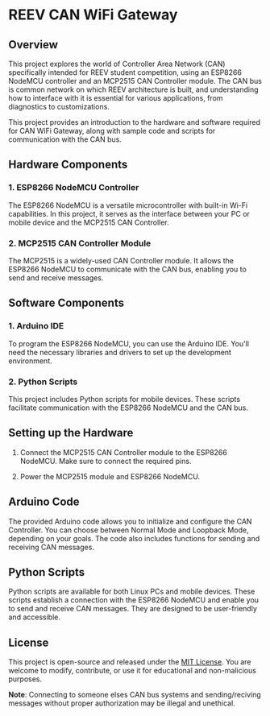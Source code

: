 # REEV CAN WiFi Gateway

## Overview

This project explores the world of Controller Area Network (CAN) specifically intended for REEV student competition, using an ESP8266 NodeMCU controller and an MCP2515 CAN Controller module. The CAN bus is common network on which REEV architecture is built, and understanding how to interface with it is essential for various applications, from diagnostics to customizations.

This project provides an introduction to the hardware and software required for CAN WiFi Gateway, along with sample code and scripts for communication with the CAN bus.

## Hardware Components

### 1. ESP8266 NodeMCU Controller

The ESP8266 NodeMCU is a versatile microcontroller with built-in Wi-Fi capabilities. In this project, it serves as the interface between your PC or mobile device and the MCP2515 CAN Controller.

### 2. MCP2515 CAN Controller Module

The MCP2515 is a widely-used CAN Controller module. It allows the ESP8266 NodeMCU to communicate with the CAN bus, enabling you to send and receive messages.

## Software Components

### 1. Arduino IDE

To program the ESP8266 NodeMCU, you can use the Arduino IDE. You'll need the necessary libraries and drivers to set up the development environment.

### 2. Python Scripts

This project includes Python scripts for mobile devices. These scripts facilitate communication with the ESP8266 NodeMCU and the CAN bus.

## Setting up the Hardware

1. Connect the MCP2515 CAN Controller module to the ESP8266 NodeMCU. Make sure to connect the required pins.

2. Power the MCP2515 module and ESP8266 NodeMCU.

## Arduino Code

The provided Arduino code allows you to initialize and configure the CAN Controller. You can choose between Normal Mode and Loopback Mode, depending on your goals. The code also includes functions for sending and receiving CAN messages.

## Python Scripts

Python scripts are available for both Linux PCs and mobile devices. These scripts establish a connection with the ESP8266 NodeMCU and enable you to send and receive CAN messages. They are designed to be user-friendly and accessible.


## License

This project is open-source and released under the [MIT License](LICENSE). You are welcome to modify, contribute, or use it for educational and non-malicious purposes.

**Note**: Connecting to someone elses CAN bus systems and sending/reciving messages without proper authorization may be illegal and unethical.
